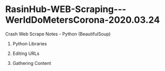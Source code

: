 
# RasinHub-WEB-Scraping---WerldDoMetersCorona-2020.03.24
Crash Web Scrape Notes - Python (BeautifulSoup)


1. Python Libraries

2. Editing URLs
	

5. Gathering Content

	